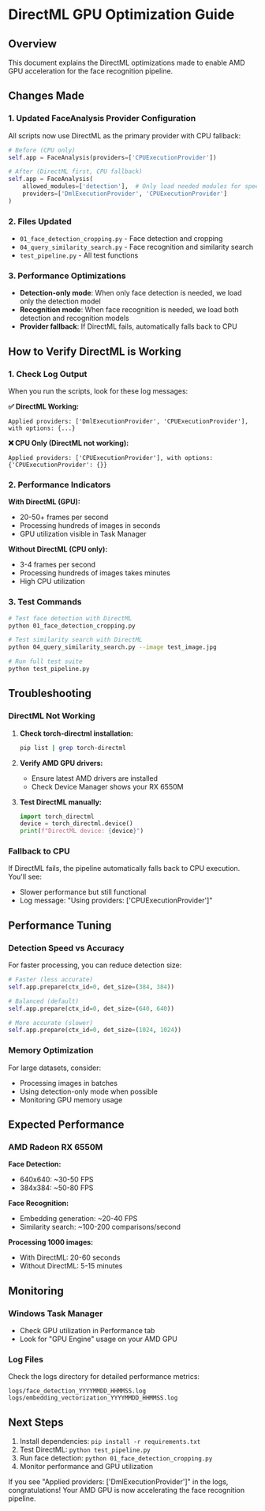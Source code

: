 # DirectML GPU Optimization Guide

## Overview

This document explains the DirectML optimizations made to enable AMD GPU acceleration for the face recognition pipeline.

## Changes Made

### 1. Updated FaceAnalysis Provider Configuration

All scripts now use DirectML as the primary provider with CPU fallback:

```python
# Before (CPU only)
self.app = FaceAnalysis(providers=['CPUExecutionProvider'])

# After (DirectML first, CPU fallback)
self.app = FaceAnalysis(
    allowed_modules=['detection'],  # Only load needed modules for speed
    providers=['DmlExecutionProvider', 'CPUExecutionProvider']
)
```

### 2. Files Updated

- `01_face_detection_cropping.py` - Face detection and cropping
- `04_query_similarity_search.py` - Face recognition and similarity search  
- `test_pipeline.py` - All test functions

### 3. Performance Optimizations

- **Detection-only mode**: When only face detection is needed, we load only the detection model
- **Recognition mode**: When face recognition is needed, we load both detection and recognition models
- **Provider fallback**: If DirectML fails, automatically falls back to CPU

## How to Verify DirectML is Working

### 1. Check Log Output

When you run the scripts, look for these log messages:

**✅ DirectML Working:**
```
Applied providers: ['DmlExecutionProvider', 'CPUExecutionProvider'], with options: {...}
```

**❌ CPU Only (DirectML not working):**
```
Applied providers: ['CPUExecutionProvider'], with options: {'CPUExecutionProvider': {}}
```

### 2. Performance Indicators

**With DirectML (GPU):**
- 20-50+ frames per second
- Processing hundreds of images in seconds
- GPU utilization visible in Task Manager

**Without DirectML (CPU only):**
- 3-4 frames per second  
- Processing hundreds of images takes minutes
- High CPU utilization

### 3. Test Commands

```bash
# Test face detection with DirectML
python 01_face_detection_cropping.py

# Test similarity search with DirectML
python 04_query_similarity_search.py --image test_image.jpg

# Run full test suite
python test_pipeline.py
```

## Troubleshooting

### DirectML Not Working

1. **Check torch-directml installation:**
   ```bash
   pip list | grep torch-directml
   ```

2. **Verify AMD GPU drivers:**
   - Ensure latest AMD drivers are installed
   - Check Device Manager shows your RX 6550M

3. **Test DirectML manually:**
   ```python
   import torch_directml
   device = torch_directml.device()
   print(f"DirectML device: {device}")
   ```

### Fallback to CPU

If DirectML fails, the pipeline automatically falls back to CPU execution. You'll see:
- Slower performance but still functional
- Log message: "Using providers: ['CPUExecutionProvider']"

## Performance Tuning

### Detection Speed vs Accuracy

For faster processing, you can reduce detection size:

```python
# Faster (less accurate)
self.app.prepare(ctx_id=0, det_size=(384, 384))

# Balanced (default)
self.app.prepare(ctx_id=0, det_size=(640, 640))

# More accurate (slower)
self.app.prepare(ctx_id=0, det_size=(1024, 1024))
```

### Memory Optimization

For large datasets, consider:
- Processing images in batches
- Using detection-only mode when possible
- Monitoring GPU memory usage

## Expected Performance

### AMD Radeon RX 6550M

**Face Detection:**
- 640x640: ~30-50 FPS
- 384x384: ~50-80 FPS

**Face Recognition:**
- Embedding generation: ~20-40 FPS
- Similarity search: ~100-200 comparisons/second

**Processing 1000 images:**
- With DirectML: 20-60 seconds
- Without DirectML: 5-15 minutes

## Monitoring

### Windows Task Manager
- Check GPU utilization in Performance tab
- Look for "GPU Engine" usage on your AMD GPU

### Log Files
Check the logs directory for detailed performance metrics:
```
logs/face_detection_YYYYMMDD_HHMMSS.log
logs/embedding_vectorization_YYYYMMDD_HHMMSS.log
```

## Next Steps

1. Install dependencies: `pip install -r requirements.txt`
2. Test DirectML: `python test_pipeline.py`
3. Run face detection: `python 01_face_detection_cropping.py`
4. Monitor performance and GPU utilization

If you see "Applied providers: ['DmlExecutionProvider']" in the logs, congratulations! Your AMD GPU is now accelerating the face recognition pipeline. 